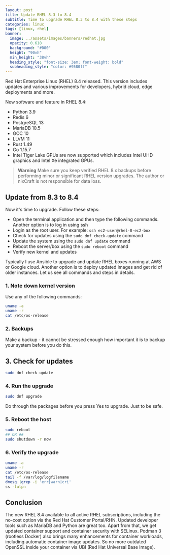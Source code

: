 ```yaml
---
layout: post
title: Update RHEL 8.3 to 8.4
subtitle: Time to upgrade RHEL 8.3 to 8.4 with these steps
categories: linux
tags: [linux, rhel]
banner:
  image: ../assets/images/banners/redhat.jpg
  opacity: 0.618
  background: "#000"
  height: "90vh"
  min_height: "38vh"
  heading_style: "font-size: 3em; font-weight: bold"
  subheading_style: "color: #9580ff"
---
```

Red Hat Enterprise Linux (RHEL) 8.4 released. This version includes updates and various improvements for developers, hybrid cloud, edge deployments and more.

New software and feature in RHEL 8.4:
* Python 3.9
* Redis 6
* PostgreSQL 13
* MariaDB 10.5
* GCC 10
* LLVM 11
* Rust 1.49
* Go 1.15.7
* Intel Tiger Lake GPUs are now supported which includes Intel UHD graphics and Intel Xe integrated GPUs.
 
> **Warning**
> Make sure you keep verified RHEL 8.x backups before performing minor or significant RHEL version upgrades. The author or nixCraft is not responsible for data loss.


## Update from 8.3 to 8.4
Now it's time to upgrade. Follow these steps:
* Open the terminal application and then type the following commands. Another option is to log in using ssh
* Login as the root user. For example: ```ssh ec2-user@rhel-8-ec2-box```
* Check for updates using the ```sudo dnf check-update``` command
* Update the system using the ```sudo dnf update``` command
* Reboot the server/box using the ```sudo reboot``` command
* Verify new kernel and updates

Typically I use Ansible to upgrade and update RHEL boxes running at AWS or Google cloud. Another option is to deploy updated images and get rid of older instances. Let us see all commands and steps in details.

### 1. Note down kernel version
Use any of the following commands:
```bash
uname -a
uname -r
cat /etc/os-release
```

### 2. Backups
Make a backup - it cannot be stressed enough how important it is to backup your system before you do this.

## 3. Check for updates
```bash
sudo dnf check-update
```

### 4. Run the upgrade
```bash
sudo dnf upgrade
```
Do through the packages before you press Yes to upgrade. Just to be safe.


### 5. Reboot the host
```bash
sudo reboot
## OR ##
sudo shutdown -r now
```


### 6. Verify the upgrade
```bash
uname -a
uname -r
cat /etc/os-release
tail -f /var/log/logfilename
dmesg |grep -i 'err|warn|cri'
ss -tulpn
```

## Conclusion
The new RHEL 8.4 available to all active RHEL subscriptions, including the no-cost option via the Red Hat Customer Portal/RHN. Updated developer tools such as MariaDB and Python are great too. Apart from that, we get updated container support and container security with SELinux. Podman 3 (rootless Docker) also brings many enhancements for container workloads, including automatic container image updates. So no more outdated OpenSSL inside your container via UBI (Red Hat Universal Base Image).

